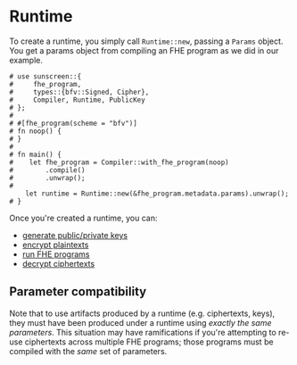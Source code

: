 # Runtime
To create a runtime, you simply call `Runtime::new`, passing a `Params` object. You get a params object from compiling an FHE program as we did in our example.

```rust,no_run
# use sunscreen::{
#     fhe_program,
#     types::{bfv::Signed, Cipher},
#     Compiler, Runtime, PublicKey
# };
#
# #[fhe_program(scheme = "bfv")]
# fn noop() {
# }
#
# fn main() {
#    let fhe_program = Compiler::with_fhe_program(noop)
#        .compile()
#        .unwrap();
#
    let runtime = Runtime::new(&fhe_program.metadata.params).unwrap();
# }
```

Once you're created a runtime, you can:
* [generate public/private keys](./key_generation.md)
* [encrypt plaintexts](./encryption.md)
* [run FHE programs](./running_fhe_programs.md)
* [decrypt ciphertexts](./decryption.md)

## Parameter compatibility
Note that to use artifacts produced by a runtime (e.g. ciphertexts, keys), they must have been produced under a runtime using *exactly the same parameters*. This situation may have ramifications if you're attempting to re-use ciphertexts across multiple FHE programs; those programs must be compiled with the *same* set of parameters.